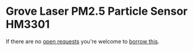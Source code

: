 # Grove Laser PM2.5 Particle Sensor HM3301
If there are no [open requests](../../../../issues?q=is%3Aissue+is%3Aopen+%22Grove+Laser+PM2.5+Particle+Sensor+HM3301%22+in%3Atitle) you're welcome to [borrow this](../../../../issues/new?title=Borrow+request+for+Grove+Laser+PM2.5+Particle+Sensor+HM3301&body=1+piece+of+%5Bthis%5D%28..%2Fblob%2Fmain%2F.%2FHardware%2FSensors%2FGrove_Laser_PM2.5_Particle_Sensor_HM3301.md%29+for+~2+weeks.).